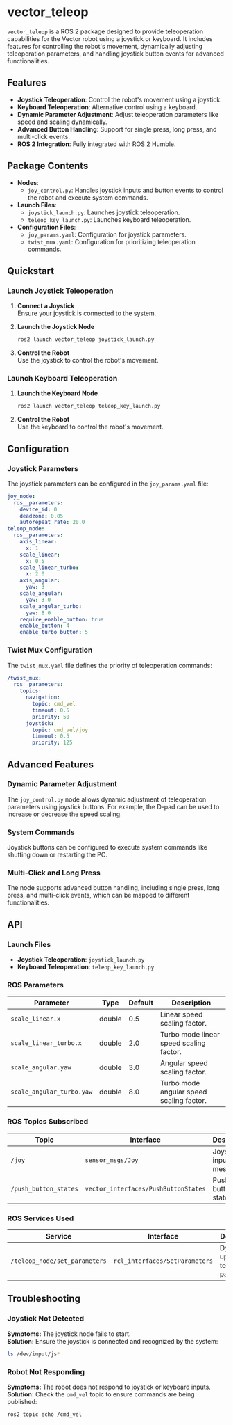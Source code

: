 # vector_teleop

`vector_teleop` is a ROS 2 package designed to provide teleoperation capabilities for the Vector robot using a joystick or keyboard. It includes features for controlling the robot's movement, dynamically adjusting teleoperation parameters, and handling joystick button events for advanced functionalities.

## Features

- **Joystick Teleoperation**: Control the robot's movement using a joystick.
- **Keyboard Teleoperation**: Alternative control using a keyboard.
- **Dynamic Parameter Adjustment**: Adjust teleoperation parameters like speed and scaling dynamically.
- **Advanced Button Handling**: Support for single press, long press, and multi-click events.
- **ROS 2 Integration**: Fully integrated with ROS 2 Humble.

## Package Contents

- **Nodes**:
  - `joy_control.py`: Handles joystick inputs and button events to control the robot and execute system commands.
- **Launch Files**:
  - `joystick_launch.py`: Launches joystick teleoperation.
  - `teleop_key_launch.py`: Launches keyboard teleoperation.
- **Configuration Files**:
  - `joy_params.yaml`: Configuration for joystick parameters.
  - `twist_mux.yaml`: Configuration for prioritizing teleoperation commands.

## Quickstart

### Launch Joystick Teleoperation

1. **Connect a Joystick**  
   Ensure your joystick is connected to the system.

2. **Launch the Joystick Node**  

   ```bash
   ros2 launch vector_teleop joystick_launch.py
   ```

3. **Control the Robot**  
   Use the joystick to control the robot's movement.

### Launch Keyboard Teleoperation

1. **Launch the Keyboard Node**  

   ```bash
   ros2 launch vector_teleop teleop_key_launch.py
   ```

2. **Control the Robot**  
   Use the keyboard to control the robot's movement.

## Configuration

### Joystick Parameters

The joystick parameters can be configured in the `joy_params.yaml` file:

```yaml
joy_node:
  ros__parameters:
    device_id: 0
    deadzone: 0.05
    autorepeat_rate: 20.0
teleop_node:
  ros__parameters:
    axis_linear:
      x: 1
    scale_linear:
      x: 0.5
    scale_linear_turbo:
      x: 2.0
    axis_angular:
      yaw: 3
    scale_angular:
      yaw: 3.0
    scale_angular_turbo:
      yaw: 8.0
    require_enable_button: true
    enable_button: 4
    enable_turbo_button: 5
```

### Twist Mux Configuration

The `twist_mux.yaml` file defines the priority of teleoperation commands:

```yaml
/twist_mux:
  ros__parameters:
    topics:
      navigation:
        topic: cmd_vel
        timeout: 0.5
        priority: 50
      joystick:
        topic: cmd_vel/joy
        timeout: 0.5
        priority: 125
```

## Advanced Features

### Dynamic Parameter Adjustment

The `joy_control.py` node allows dynamic adjustment of teleoperation parameters using joystick buttons. For example, the D-pad can be used to increase or decrease the speed scaling.

### System Commands

Joystick buttons can be configured to execute system commands like shutting down or restarting the PC.

### Multi-Click and Long Press

The node supports advanced button handling, including single press, long press, and multi-click events, which can be mapped to different functionalities.

## API

### Launch Files

- **Joystick Teleoperation**: `joystick_launch.py`
- **Keyboard Teleoperation**: `teleop_key_launch.py`

### ROS Parameters

| Parameter              | Type   | Default | Description                              |
|------------------------|--------|---------|------------------------------------------|
| `scale_linear.x`       | double | 0.5     | Linear speed scaling factor.             |
| `scale_linear_turbo.x` | double | 2.0     | Turbo mode linear speed scaling factor.  |
| `scale_angular.yaw`    | double | 3.0     | Angular speed scaling factor.            |
| `scale_angular_turbo.yaw` | double | 8.0   | Turbo mode angular speed scaling factor. |

### ROS Topics Subscribed

| Topic         | Interface         | Description                  |
|---------------|-------------------|------------------------------|
| `/joy`        | `sensor_msgs/Joy` | Joystick input messages.     |
| `/push_button_states` | `vector_interfaces/PushButtonStates` | Push button states. |

### ROS Services Used

| Service                     | Interface                          | Description                           |
|-----------------------------|-------------------------------------|---------------------------------------|
| `/teleop_node/set_parameters` | `rcl_interfaces/SetParameters`   | Dynamically update teleop parameters. |

## Troubleshooting

### Joystick Not Detected

**Symptoms:** The joystick node fails to start.  
**Solution:** Ensure the joystick is connected and recognized by the system:

```bash
ls /dev/input/js*
```

### Robot Not Responding

**Symptoms:** The robot does not respond to joystick or keyboard inputs.  
**Solution:** Check the `cmd_vel` topic to ensure commands are being published:

```bash
ros2 topic echo /cmd_vel
```
